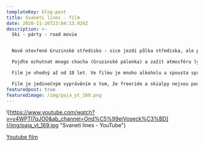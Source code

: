 ```yaml
---
templateKey: blog-post
title: Svaneti lines - film
date: 2020-11-26T23:04:13.926Z
description: >-
  Ski - párty - road movie


  Nově otevřené Gruzinské středisko - sice jezdí půlka střediska, ale prašan padá.

  Pojďte ochutnat mnogo chacha (Gruzinské pálenka) a zažít atmosféru lyžování v místech, kde se tento sport teprve rozvíjí. 

  Film je vhodný až od 18 let. Ve filmu je mnoho alkoholu a spousta sprostých slov. 

  Film je jedinečným vyprávěním o tom, že freeride a skialpy nejsou pouze super sjezdy, ale také velká zodpovědnost a riziko.
featuredpost: true
featuredimage: /img/paja_yt_169.png
---
```

![https://www.youtube.com/watch?v=y4WPTl7qJO0&ab_channel=Ond%C5%99ejVoseck%C3%BD](/img/paja_yt_169.jpg "Svaneti lines - YouTube")

[Youtube film](https://www.youtube.com/watch?v=y4WPTl7qJO0&ab_channel=Ond%C5%99ejVoseck%C3%BD)